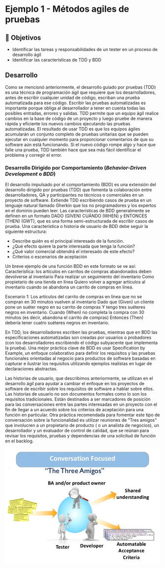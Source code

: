 # Ejemplo 1 - Métodos agiles de pruebas

## :dart: Objetivos

- Identificar las tareas y responsabilidades de un tester en un proceso de desarrollo ágil
- Identificar las características de TDD y BDD

## Desarrollo

Como se mencionó anteriormente, el desarrollo guiado por pruebas (TDD) es una técnica de programación ágil que requiere
que los desarrolladores, antes de escribir cualquier unidad de código, escriban una prueba automatizada para ese código.
Escribir las pruebas automatizadas es importante porque obliga al desarrollador a tener en cuenta todas las posibles
entradas, errores y salidas. TDD permite que un equipo ágil realice cambios en la base de código de un proyecto y luego
pruebe de manera rápida y eficiente los nuevos cambios ejecutando las pruebas automatizadas. El resultado de usar TDD es
que los equipos ágiles acumularán un conjunto completo de pruebas unitarias que se pueden ejecutar en cualquier momento
para proporcionar comentarios de que su software aún está funcionando. Si el nuevo código rompe algo y hace que falle
una prueba, TDD también hace que sea más fácil identificar el problema y corregir el error.

### Desarrollo Dirigido por Comportamiento (_Behavior-Driven Development_ o _BDD_)

El desarrollo impulsado por el comportamiento (BDD) es una extensión del desarrollo dirigido por pruebas (TDD) que
fomenta la colaboración entre desarrolladores, QA y participantes no técnicos o comerciales en un proyecto de software.
Extiende TDD escribiendo casos de prueba en un lenguaje natural llamado Gherkin que los no programadores y los expertos
en el dominio pueden leer. Las características de BDD generalmente se definen en un formato DADO (GIVEN) CUÁNDO (WHEN) y
ENTONCES (THEN) (GWT), que es una forma semi-estructurada de escribir casos de prueba. Una característica o historia de
usuario de BDD debe seguir la siguiente estructura:

- Describe quién es el principal interesado de la función.
- ¿Qué efecto quiere la parte interesada que tenga la función?
- ¿Qué valor comercial obtendrá el interesado de este efecto?
- Criterios o escenarios de aceptación

Un breve ejemplo de una función BDD en este formato se ve así:
Característica: los artículos en carritos de compras abandonados deben devolverse al inventario Para realizar un
seguimiento del inventario Como propietario de una tienda en línea Quiero volver a agregar artículos al inventario
cuando se abandona un carrito de compras en línea.

Escenario 1: Los artículos del carrito de compras en línea que no se compran en 30 minutos vuelven al inventario Dado
que (Given) un cliente pone un suéter negro en su carrito de compras Y tengo tres suéteres negros en inventario.
Cuando (When) no completa la compra con 30 minutos (es decir, abandona el carrito de compras)
Entonces (Then) debería tener cuatro suéteres negros en inventario.

En TDD, los desarrolladores escriben las pruebas, mientras que en BDD las especificaciones automatizadas son creadas por
usuarios o probadores (con los desarrolladores escribiendo el código subyacente que implementa la prueba). Una mejor
práctica clave de BDD es usar Specification by Example, un enfoque colaborativo para definir los requisitos y las
pruebas funcionales orientadas al negocio para productos de software basadas en capturar e ilustrar los requisitos
utilizando ejemplos realistas en lugar de declaraciones abstractas.

Las historias de usuario, que describimos anteriormente, se utilizan en el desarrollo ágil para ayudar a cambiar el
enfoque en los proyectos de software de escribir sobre los requisitos de software a hablar sobre ellos. Las historias de
usuario no son documentos formales como lo son los requisitos tradicionales. Están destinados a ser marcadores de
posición para las conversaciones entre las partes interesadas en un proyecto con el fin de llegar a un acuerdo sobre los
criterios de aceptación para una función en particular. Otra práctica recomendada para fomentar este tipo de
conversación sobre la funcionalidad es utilizar reuniones de "Tres amigos" que involucren a un propietario de producto (
o un analista de negocios), un desarrollador y un evaluador de control de calidad, que se reúnan para revisar los
requisitos, pruebas y dependencias de una solicitud de función en el backlog.

![img.png](assets/img.png)
